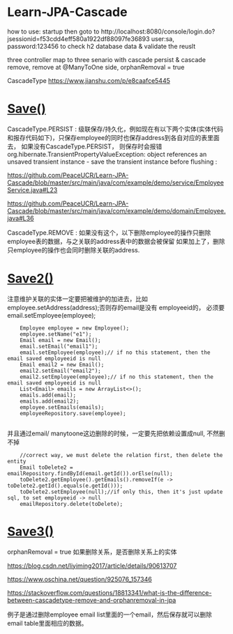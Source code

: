 # Learn-JPA-Cascade

how to use: startup then goto to http://localhost:8080/console/login.do?jsessionid=f53cdd4eff580a1922df88097fe36893 user:sa, password:123456 to check h2 database data & validate the reuslt

three controller map to three senario with cascade persist & cascade remove, remove at @ManyToOne side, orphanRemoval = true

CascadeType https://www.jianshu.com/p/e8caafce5445

# [Save()](https://github.com/PeaceUCR/Learn-JPA-Cascade/blob/master/src/main/java/com/example/demo/service/EmployeeService.java#L23)
CascadeType.PERSIST : 级联保存/持久化，例如现在有以下两个实体(实体代码和报存代码如下)，只保存employee的同时也保存address到各自对应的表里面去， 
如果没有CascadeType.PERSIST， 则保存时会报错 
org.hibernate.TransientPropertyValueException: object references an unsaved transient instance - save the transient instance before flushing :

https://github.com/PeaceUCR/Learn-JPA-Cascade/blob/master/src/main/java/com/example/demo/service/EmployeeService.java#L23

https://github.com/PeaceUCR/Learn-JPA-Cascade/blob/master/src/main/java/com/example/demo/domain/Employee.java#L36

CascadeType.REMOVE : 如果没有这个，以下删除employee的操作只删除employee表的数据，与之关联的address表中的数据会被保留
如果加上了，删除只employee的操作也会同时删除关联的address.


# [Save2()](https://github.com/PeaceUCR/Learn-JPA-Cascade/blob/master/src/main/java/com/example/demo/service/EmployeeService.java#L46)
注意维护关联的实体一定要把被维护的加进去，比如employee.setAddress(address);否则存的email是没有 employeeid的， 必须要email.setEmployee(employee);

```
    Employee employee = new Employee();
    employee.setName("e1");
    Email email = new Email();
    email.setEmail("email1");
    email.setEmployee(employee);// if no this statement, then the email saved employeeid is null
    Email email2 = new Email();
    email2.setEmail("email2");
    email2.setEmployee(employee);// if no this statement, then the email saved employeeid is null
    List<Email> emails = new ArrayList<>();
    emails.add(email);
    emails.add(email2);
    employee.setEmails(emails);
    employeeRepository.save(employee);
   
```

并且通过email/ manytoone这边删除的时候，一定要先把依赖设置成null, 不然删不掉
```
    //correct way, we must delete the relation first, then delete the entity
    Email toDelete2 = emailRepository.findById(email.getId()).orElse(null);
    toDelete2.getEmployee().getEmails().removeIf(e -> toDelete2.getId().equals(e.getId()));
    toDelete2.setEmployee(null);//if only this, then it's just update sql, to set employeeid -> null
    emailRepository.delete(toDelete);
```

# [Save3()](https://github.com/PeaceUCR/Learn-JPA-Cascade/blob/master/src/main/java/com/example/demo/service/EmployeeService.java#L82)

orphanRemoval = true
如果删除关系，是否删除关系上的实体

https://blog.csdn.net/liyiming2017/article/details/90613707

https://www.oschina.net/question/925076_157346

https://stackoverflow.com/questions/18813341/what-is-the-difference-between-cascadetype-remove-and-orphanremoval-in-jpa

例子是通过删除employee email list里面的一个email，然后保存就可以删除email table里面相应的数据。

